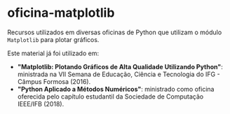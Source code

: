 # oficina-matplotlib
Recursos utilizados em diversas oficinas de Python que utilizam o módulo `Matplotlib` para plotar gráficos.

Este material já foi utilizado em:
- **"Matplotlib: Plotando Gráficos de Alta Qualidade Utilizando Python"**: ministrada na VII Semana de Educação, Ciência e Tecnologia do IFG - Câmpus Formosa (2016).
- **"Python Aplicado a Métodos Numéricos"**: ministrado como oficina oferecida pelo capítulo estudantil da Sociedade de Computação IEEE/IFB (2018).